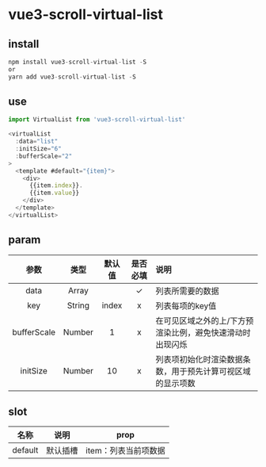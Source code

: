 # vue3-scroll-virtual-list

## install

```js
npm install vue3-scroll-virtual-list -S
or
yarn add vue3-scroll-virtual-list -S
```

## use

```js
import VirtualList from 'vue3-scroll-virtual-list'

<virtualList
  :data="list"
  :initSize="6"
  :bufferScale="2"
>
  <template #default="{item}">
    <div>
      {{item.index}}.
      {{item.value}}
    </div>
  </template>
</virtualList>
```


## param

|参数|类型|默认值|是否必填|说明|
|:--:|:--:|:--:|:--:|:--|
|data|Array||✓|列表所需要的数据|
|key|String|index|x|列表每项的key值|
|bufferScale|Number|1|x|在可见区域之外的上/下方预渲染比例，避免快速滑动时出现闪烁|
|initSize|Number|10|x|列表项初始化时渲染数据条数，用于预先计算可视区域的显示项数|

## slot
|名称|说明|prop|
|:--:|:--:|:--:|
|default|默认插槽|item：列表当前项数据|
